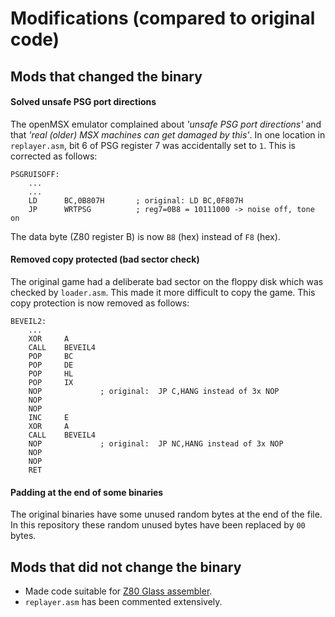 # Modifications (compared to original code)

## Mods that changed the binary

#### Solved unsafe PSG port directions

The openMSX emulator complained about *'unsafe PSG port directions'* and that *'real (older) MSX machines can get damaged by this'*.
In one location in `replayer.asm`, bit 6 of PSG register 7 was accidentally set to `1`. This is corrected as follows:

```
PSGRUISOFF:
	...
	...
    LD      BC,0B807H       ; original: LD BC,0F807H
    JP      WRTPSG          ; reg7=0B8 = 10111000 -> noise off, tone on
```
The data byte (Z80 register B) is now `B8` (hex) instead of `F8` (hex).

#### Removed copy protected (bad sector check)

The original game had a deliberate bad sector on the floppy disk which was checked by `loader.asm`. This made it more difficult to copy the game.
This copy protection is now removed as follows:
```
BEVEIL2:
    ...
    XOR     A
    CALL    BEVEIL4
    POP     BC
    POP     DE
    POP     HL
    POP     IX
    NOP             ; original:  JP C,HANG instead of 3x NOP
    NOP
    NOP
    INC     E
    XOR     A
    CALL    BEVEIL4
    NOP             ; original:  JP NC,HANG instead of 3x NOP
    NOP
    NOP
    RET
```

#### Padding at the end of some binaries

The original binaries have some unused random bytes at the end of the file. 
In this repository these random unused bytes have been replaced by `00` bytes.


## Mods that did not change the binary

- Made code suitable for [Z80 Glass assembler](http://www.grauw.nl/projects/glass/).
- `replayer.asm` has been commented extensively.



